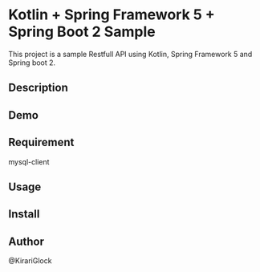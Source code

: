 Kotlin + Spring Framework 5 + Spring Boot 2 Sample
====

This project is a sample Restfull API using Kotlin, Spring Framework 5 and Spring boot 2.

## Description

## Demo

## Requirement
mysql-client

## Usage

## Install

## Author
@KirariGlock